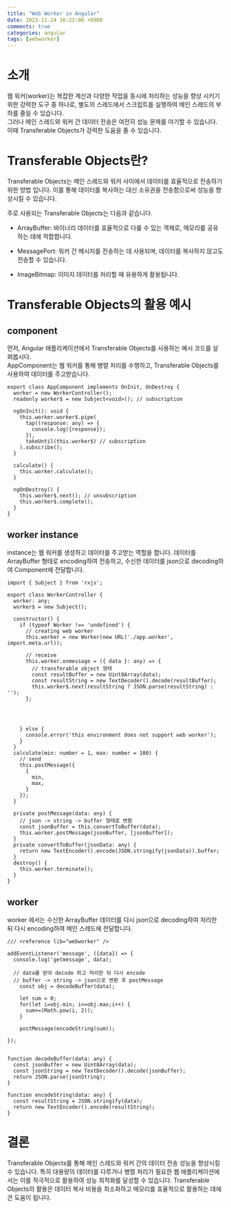 ```yaml
---
title: "Web Worker in Angular"
date: 2023-11-24 16:22:00 +0900
comments: true
categories: angular
tags: [webworker]
---
```


# 소개

웹 워커(worker)는 복잡한 계산과 다양한 작업을 동시에 처리하는 성능을 향상 시키기 위한 강력한 도구 중 하나로, 별도의 스레드에서 스크립트를 실행하여 메인 스레드의 부하를 줄일 수 있습니다.
<br/>
그러나 메인 스레드와 워커 간 데이터 전송은 여전히 성능 문제를 야기할 수 있습니다. 이때 Transferable Objects가 강력한 도움을 줄 수 있습니다.

# Transferable Objects란?

Transferable Objects는 메인 스레드와 워커 사이에서 데이터를 효율적으로 전송하기 위한 방법 입니다. 이를 통해 데이터를 복사하는 대신 소유권을 전송함으로써 성능을 향상시킬 수 있습니다.

주로 사용되는 Transferable Objects는 다음과 같습니다.

- ArrayBuffer: 바이너리 데이터를 효율적으로 다룰 수 있는 객체로, 메모리를 공유하는 데에 적합합니다.

- MessagePort: 워커 간 메시지를 전송하는 데 사용되며, 데이터를 복사하지 않고도 전송할 수 있습니다.

- ImageBitmap: 이미지 데이터를 처리할 때 유용하게 활용됩니다.

# Transferable Objects의 활용 예시

## component
먼저, Angular 애플리케이션에서 Transferable Objects를 사용하는 예시 코드를 살펴봅시다. <br/>
AppComponent는 웹 워커를 통해 병렬 처리를 수행하고, Transferable Objects를 사용하여 데이터를 주고받습니다.

```tsx
export class AppComponent implements OnInit, OnDestroy {
  worker = new WorkerController();
  readonly worker$ = new Subject<void>(); // subscription

  ngOnInit(): void {
    this.worker.worker$.pipe(
      tap((response: any) => {
        console.log({response});
      }),
      takeUntil(this.worker$) // subscription
    ).subscribe();
  }

  calculate() {
    this.worker.calculate();
  }

  ngOnDestroy() {
    this.worker$.next(); // unsubscription
    this.worker$.complete();
  }
}

```

## worker instance
instance는 웹 워커를 생성하고 데이터를 주고받는 역할을 합니다. 데이터를 ArrayBuffer 형태로 encoding하여 전송하고, 수신한 데이터를 json으로 decoding하여 Component에 전달합니다.


```tsx
import { Subject } from 'rxjs';

export class WorkerController {
  worker: any;
  worker$ = new Subject();

  constructor() {
    if (typeof Worker !== 'undefined') {
      // creating web worker
      this.worker = new Worker(new URL('./app.worker', import.meta.url));

      // receive
      this.worker.onmessage = ({ data }: any) => {
        // transferable object 형태
        const resultBuffer = new Uint8Array(data);
        const resultString = new TextDecoder().decode(resultBuffer);
        this.worker$.next(resultString ? JSON.parse(resultString) : '');
      };




    } else {
      console.error('this environment does not support web worker');
    }
  }
  calculate(min: number = 1, max: number = 100) {
    // send
    this.postMessage({
      {
        min,
        max,
      }
    });
  }

  private postMessage(data: any) {
    // json -> string -> buffer 형태로 변환
    const jsonBuffer = this.convertToBuffer(data);
    this.worker.postMessage(jsonBuffer, [jsonBuffer]);
  }
  private convertToBuffer(jsonData: any) {
    return new TextEncoder().encode(JSON.stringify(jsonData)).buffer;
  }
  destroy() {
    this.worker.terminate();
  }
}

```


## worker
worker 에서는 수신한 ArrayBuffer 데이터를 다시 json으로 decoding하여 처리한 뒤 다시 encoding하여 메인 스레드에 전달합니다.


```tsx
/// <reference lib="webworker" />

addEventListener('message', ({data}) => {
  console.log('getmessage', data);

  // data를 받아 decode 하고 처리한 뒤 다시 encode
  // buffer -> string -> json으로 변환 후 postMessage
    const obj = decodeBuffer(data);

    let sum = 0;
    for(let i=obj.min; i<=obj.max;i++) {
      sum+=(Math.pow(i, 2));
    }

    postMessage(encodeString(sum));
  
});


function decodeBuffer(data: any) {
  const jsonBuffer = new Uint8Array(data);
  const jsonString = new TextDecoder().decode(jsonBuffer);
  return JSON.parse(jsonString);
}

function encodeString(data: any) {
  const resultString = JSON.stringify(data);
  return new TextEncoder().encode(resultString);
}

```

# 결론
Transferable Objects를 통해 메인 스레드와 워커 간의 데이터 전송 성능을 향상시킬 수 있습니다. 특히 대용량의 데이터를 다루거나 병렬 처리가 필요한 웹 애플리케이션에서는 이를 적극적으로 활용하여 성능 최적화를 달성할 수 있습니다. Transferable Objects의 활용은 데이터 복사 비용을 최소화하고 메모리를 효율적으로 활용하는 데에 큰 도움이 됩니다.
